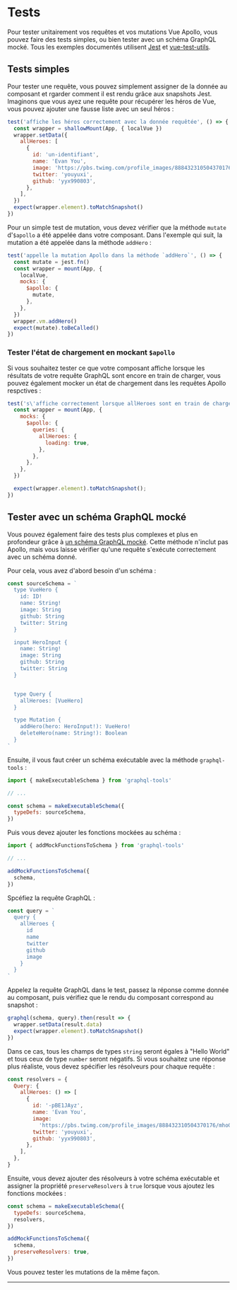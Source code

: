 # Tests

Pour tester unitairement vos requêtes et vos mutations Vue Apollo, vous pouvez faire des tests simples, ou bien tester avec un schéma GraphQL mocké. Tous les exemples documentés utilisent [Jest](https://jestjs.io/) et [vue-test-utils](https://github.com/vuejs/vue-test-utils).

## Tests simples

Pour tester une requête, vous pouvez simplement assigner de la donnée au composant et rgarder comment il est rendu grâce aux snapshots Jest. Imaginons que vous ayez une requête pour récupérer les héros de Vue, vous pouvez ajouter une fausse liste avec un seul héros :

```js
test('affiche les héros correctement avec la donnée requêtée', () => {
  const wrapper = shallowMount(App, { localVue })
  wrapper.setData({
    allHeroes: [
      {
        id: 'un-identifiant',
        name: 'Evan You',
        image: 'https://pbs.twimg.com/profile_images/888432310504370176/mhoGA4uj_400x400.jpg',
        twitter: 'youyuxi',
        github: 'yyx990803',
      },
    ],
  })
  expect(wrapper.element).toMatchSnapshot()
})
```

Pour un simple test de mutation, vous devez vérifier que la méthode `mutate` d'`$apollo` a été appelée dans votre composant. Dans l'exemple qui suit, la mutation a été appelée dans la méthode `addHero` :

```js
test('appelle la mutation Apollo dans la méthode `addHero`', () => {
  const mutate = jest.fn()
  const wrapper = mount(App, {
    localVue,
    mocks: {
      $apollo: {
        mutate,
      },
    },
  })
  wrapper.vm.addHero()
  expect(mutate).toBeCalled()
})
```

### Tester l'état de chargement en mockant `$apollo`

Si vous souhaitez tester ce que votre composant affiche lorsque les résultats de votre requête GraphQL sont encore en train de charger, vous pouvez également mocker un état de chargement dans les requêtes Apollo respctives :

```js
test('s\'affiche correctement lorsque allHeroes sont en train de charger', () => {
  const wrapper = mount(App, {
    mocks: {
      $apollo: {
        queries: {
          allHeroes: {
            loading: true,
          },
        },
      },
    },
  })

  expect(wrapper.element).toMatchSnapshot();
})
```

## Tester avec un schéma GraphQL mocké

Vous pouvez également faire des tests plus complexes et plus en profondeur grâce à [un schéma GraphQL mocké](https://www.apollographql.com/docs/graphql-tools/mocking.html). Cette méthode n'inclut pas Apollo, mais vous laisse vérifier qu'une requête s'exécute correctement avec un schéma donné.

Pour cela, vous avez d'abord besoin d'un schéma :

```js
const sourceSchema = `
  type VueHero {
    id: ID!
    name: String!
    image: String
    github: String
    twitter: String
  }

  input HeroInput {
    name: String!
    image: String
    github: String
    twitter: String
  }


  type Query {
    allHeroes: [VueHero]
  }

  type Mutation {
    addHero(hero: HeroInput!): VueHero!
    deleteHero(name: String!): Boolean
  }
`
```

Ensuite, il vous faut créer un schéma exécutable avec la méthode `graphql-tools` :

```js
import { makeExecutableSchema } from 'graphql-tools'

// ...

const schema = makeExecutableSchema({
  typeDefs: sourceSchema,
})
```

Puis vous devez ajouter les fonctions mockées au schéma :

```js
import { addMockFunctionsToSchema } from 'graphql-tools'

// ...

addMockFunctionsToSchema({
  schema,
})
```

Spcéfiez la requête GraphQL :

```js
const query = `
  query {
    allHeroes {
      id
      name
      twitter
      github
      image
    }
  }
`
```

Appelez la requête GraphQL dans le test, passez la réponse comme donnée au composant, puis vérifiez que le rendu du composant correspond au snapshot :

```js
graphql(schema, query).then(result => {
  wrapper.setData(result.data)
  expect(wrapper.element).toMatchSnapshot()
})
```

Dans ce cas, tous les champs de types `string` seront égales à "Hello World" et tous ceux de type `number` seront négatifs. Si vous souhaitez une réponse plus réaliste, vous devez spécifier les résolveurs pour chaque requête :

```js
const resolvers = {
  Query: {
    allHeroes: () => [
      {
        id: '-pBE1JAyz',
        name: 'Evan You',
        image:
          'https://pbs.twimg.com/profile_images/888432310504370176/mhoGA4uj_400x400.jpg',
        twitter: 'youyuxi',
        github: 'yyx990803',
      },
    ],
  },
}
```

Ensuite, vous devez ajouter des résolveurs à votre schéma exécutable et assigner la propriété `preserveResolvers` à `true` lorsque vous ajoutez les fonctions mockées :

```js
const schema = makeExecutableSchema({
  typeDefs: sourceSchema,
  resolvers,
})

addMockFunctionsToSchema({
  schema,
  preserveResolvers: true,
})
```

Vous pouvez tester les mutations de la même façon.

---